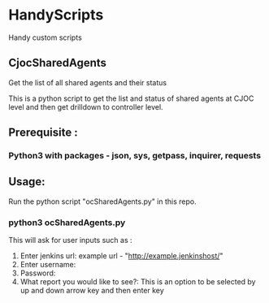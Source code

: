 # HandyScripts
Handy custom scripts

## CjocSharedAgents
Get the list of all shared agents and their status

This is a python script to get the list and status of shared agents at CJOC level and then get drilldown to controller level.
## Prerequisite :
### Python3 with packages - json, sys, getpass, inquirer, requests

## Usage:
Run the python script "ocSharedAgents.py" in this repo.
### python3 ocSharedAgents.py
This will ask for user inputs such as :
1) Enter jenkins url: example url - "http://example.jenkinshost/"
2) Enter username:
3) Password:
4) What report you would like to see?: This is an option to be selected by up and down arrow key and then enter key

